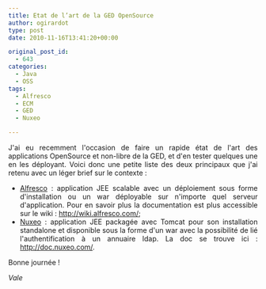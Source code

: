 ```yaml
---
title: Etat de l’art de la GED OpenSource
author: ogirardot
type: post
date: 2010-11-16T13:41:20+00:00

original_post_id:
  - 643
categories:
  - Java
  - OSS
tags:
  - Alfresco
  - ECM
  - GED
  - Nuxeo

---
```

<!--more-->
<p style="text-align:justify;">
  J'ai eu recemment l'occasion de faire un rapide état de l'art des applications OpenSource et non-libre de la GED, et d'en tester quelques une en les déployant. Voici donc une petite liste des deux principaux que j'ai retenu avec un léger brief sur le contexte :
</p>

<ul style="text-align:justify;">
  <li>
    <a title="Alfresco Web Site" href="http://www.alfresco.com/" target="_blank">Alfresco</a> : application JEE scalable avec un déploiement sous forme d'installation ou un war déployable sur n'importe quel serveur d'application. Pour en savoir plus la documentation est plus accessible sur le wiki : <a title="Wiki Alfresco" href="http://wiki.alfresco.com/wiki/Main_Page" target="_blank">http://wiki.alfresco.com/</a>;
  </li>
  <li>
    <a title="Nuxeo Web Site" href="http://www.nuxeo.com/fr" target="_blank">Nuxeo</a> : application JEE packagée avec Tomcat pour son installation standalone et disponible sous la forme d'un war avec la possibilité de lié l'authentification à un annuaire ldap. La doc se trouve ici : <a title="Wiki Nuxeo" href="http://doc.nuxeo.com/dashboard.action?utm_source=homepage&utm_medium=sitelink&utm_campaign=doccenter" target="_blank">http://doc.nuxeo.com/</a>.
  </li>
</ul>

<p style="text-align:justify;">
  Bonne journée !
</p>

<p style="text-align:justify;">
  <em>Vale</em>
</p>